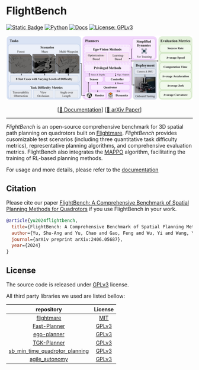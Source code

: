 # FlightBench
[![Static Badge](https://img.shields.io/badge/flightmare-red)](https://github.com/uzh-rpg/flightmare)
[![Python](https://img.shields.io/badge/python-3.8-yellow.svg)](https://docs.python.org/3.8/whatsnew/3.7.html)
[![Docs](https://img.shields.io/badge/docs-passing-brightgreen.svg)](https://thu-uav.github.io/FlightBench/)
[![License: GPLv3](https://img.shields.io/badge/License-GPL%20v3-blue.svg)](https://www.gnu.org/licenses/)


![Overview of FlightBench](docs/overview.jpg)

<font><div align='center' > [[📖 Documentation](https://thu-uav.github.io/FlightBench/)]  [[📜 arXiv Paper](https://arxiv.org/abs/2406.05687)] </div> </font>

---

*FlightBench* is an open-source comprehensive benchmark for 3D spatial path planning on quadrotors built on [Flightmare](https://github.com/uzh-rpg/flightmare). *FlightBench* provides cusomizable test scenarios (including three quantitative task difficulty metrics), representative planning algorithms, and comprehensive evaluation metrics. FlightBench also integrates the [MAPPO](https://github.com/marlbenchmark/on-policy) algorithm, facilitating the training of RL-based planning methods.

For usage and more details, please refer to the [documentation](https://thu-uav.github.io/FlightBench/)

## Citation
Please cite our paper [FlightBench: A Comprehensive Benchmark of Spatial Planning Methods for Quadrotors](https://arxiv.org/abs/2406.05687) if you use FlightBench in your work.
```bibtex
@article{yu2024flightbench,
  title={FlightBench: A Comprehensive Benchmark of Spatial Planning Methods for Quadrotors},
  author={Yu, Shu-Ang and Yu, Chao and Gao, Feng and Wu, Yi and Wang, Yu},
  journal={arXiv preprint arXiv:2406.05687},
  year={2024}
}
```

## License
The source code is released under [GPLv3](https://www.gnu.org/licenses/) license.

All third party libraries we used are listed bellow:

| repository | License |
|:---:|:---:|
| [flightmare](https://github.com/uzh-rpg/flightmare) | [MIT](https://mit-license.org/) |
| [Fast-Planner](https://github.com/HKUST-Aerial-Robotics/Fast-Planner) | [GPLv3](https://www.gnu.org/licenses/) |
| [ego-planner](https://github.com/ZJU-FAST-Lab/ego-planner) | [GPLv3](https://www.gnu.org/licenses/) |
| [TGK-Planner](https://github.com/ZJU-FAST-Lab/TGK-Planner) | [GPLv3](https://www.gnu.org/licenses/) |
| [sb_min_time_quadrotor_planning](https://github.com/uzh-rpg/sb_min_time_quadrotor_planning) | [GPLv3](https://www.gnu.org/licenses/) |
| [agile_autonomy](https://github.com/uzh-rpg/agile_autonomy) | [GPLv3](https://www.gnu.org/licenses/) |